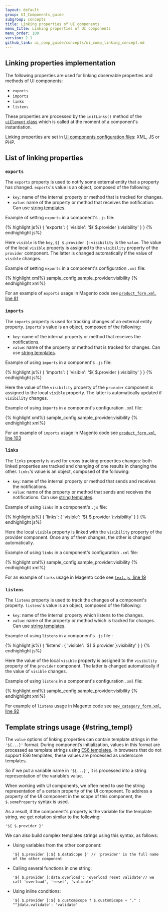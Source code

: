 ```yaml
---
layout: default
group: UI_Components_guide
subgroup: concepts
title: Linking properties of UI components
menu_title: Linking properties of UI components
menu_order: 100
version: 2.1
github_link: ui_comp_guide/concepts/ui_comp_linking_concept.md
---
```


## Linking properties implementation

The following properties are used for linking observable properties and methods of UI components:

- `exports`
- `imports`
- `links` 
- `listens`

These properties are processed by the `initLinks()` method of the [`uiElement` class]({{page.baseurl}}/ui_comp_guide/concepts/ui_comp_uielement_concept.html) which is called at the moment of a component's instantiation.

Linking properties are set in [UI components configuration files]({{page.baseurl}}ui_comp_guide/concepts/ui_comp_config_flow_concept.html): XML, JS or PHP. 

## List of linking properties 

### `exports`

The `exports` property is used to notify some external entity that a property has changed. `exports`'s value is an object, composed of the following:

  - `key`: name of the internal property or method that is tracked for changes.
  - `value`: name of the property or method that receives the notification. Can use [string templates](#string_templ).

Example of setting `exports` in a component's `.js` file:

{% highlight js%}
{
  'exports': {
   'visible': '${ $.provider }:visibility'
  }
}
{% endhighlight js%}

Here `visible` is the `key`, `${ $.provider }:visibility` is the `value`. The value of the local `visible` property is assigned to the `visibility` property of the `provider` component. The latter is changed automatically if the value of `visible` changes.

Example of setting `exports` in a component's configuration `.xml` file:

{% highlight xml%}
<argument name="data" xsi:type="array">
    <item name="config" xsi:type="array">
        <item name="exports" xsi:type="array">
            <item name="visible" xsi:type="string">sample_config.sample_provider:visibility</item>
        </item>
    </item>
</argument>
{% endhighlight xml%}

For an example of `exports` usage in Magento code see [`product_form.xml`, line 81]({{site.mage2100url}}/app/code/Magento/CatalogInventory/view/adminhtml/ui_component/product_form.xml#L81)

### `imports` 
The `imports` property is used for tracking changes of an external entity property. `imports`'s value is an object, composed of the following:

  - `key`: name of the internal property or method that receives the notifications. 
  - `value`: name of the property or method that is tracked for changes. Can use [string templates](#string_templ).

Example of using `imports` in a component's `.js` file:

{% highlight js%}
{
  'imports': {
   'visible': '${ $.provider }:visibility'
  }
}
{% endhighlight js%}

Here the value of the `visibility` property of the `provider` component is assigned to the local `visible` property. The latter is automatically updated if `visibility` changes.

Example of using `imports` in a component's configuration `.xml` file:

{% highlight xml%}
<argument name="data" xsi:type="array">
    <item name="config" xsi:type="array">
        <item name="imports" xsi:type="array">
            <item name="visible" xsi:type="string">sample_config.sample_provider:visibility</item>
        </item>
    </item>
</argument>
{% endhighlight xml%}

For an example of `imports` usage in Magento code see [`product_form.xml`, line 103]({{site.mage2100url}}/app/code/Magento/CatalogInventory/view/adminhtml/ui_component/product_form.xml#L103)

### `links`

The `links` property is used for cross tracking properties changes: both linked properties are tracked and changing of one results in changing the other. `links`'s value is an object, composed of the following:

  - `key`: name of the internal property or method that sends and receives the notifications. 
  - `value`: name of the property or method that sends and receives the notifications. Can use [string templates](#string_templ).

Example of using `links` in a component's `.js` file:

{% highlight js%}
{
  'links': {
   'visible': '${ $.provider }:visibility'
  }
}
{% endhighlight js%}

Here the local `visible` property is linked with the `visibility`  property of the provider component. Once any of them changes, the other is changed automatically.

Example of using `links` in a component's configuration `.xml` file:

{% highlight xml%}
<argument name="data" xsi:type="array">
    <item name="config" xsi:type="array">
        <item name="links" xsi:type="array">
            <item name="visible" xsi:type="string">sample_config.sample_provider:visibility</item>
        </item>
    </item>
</argument>
{% endhighlight xml%}

For an example of `links` usage in Magento code see [`text.js`, line 19]({{site.mage2100url}}app/code/Magento/Ui/view/base/web/js/form/element/text.js#L19)

### `listens`
The `listens` property is used to track the changes of a component's property. `listens`'s value is an object, composed of the following:

  - `key`: name of the internal property which listens to the changes.
  - `value`: name of the property or method which is tracked for changes. Can use [string templates](#string_templ).

Example of using `listens` in a component's `.js` file :

{% highlight js%}
{
  'listens': {
   'visible': '${ $.provider }:visibility'
  }
}
{% endhighlight js%}

Here the value of the local `visible` property is assigned to the `visibility` property of the `provider` component. The latter is changed automatically if the value of `visible` changes.


Example of using `listens` in a component's configuration `.xml` file:

{% highlight xml%}
<argument name="data" xsi:type="array">
    <item name="config" xsi:type="array">
        <item name="listens" xsi:type="array">
            <item name="visible" xsi:type="string">sample_config.sample_provider:visibility</item>
        </item>
    </item>
</argument>
{% endhighlight xml%}

For example of `listens` usage in Magento code see [`new_category_form.xml`, line 92]({{site.mage2100url}}app/code/Magento/Catalog/view/adminhtml/ui_component/new_category_form.xml#L92)

## Template strings usage {#string_templ}

The `value` options of linking properties can contain template strings in the `'${...}'` format. During component’s initialization, values in this format are processed as template strings using [ES6 templates](https://developer.mozilla.org/en/docs/Web/JavaScript/Reference/Template_literals). In browsers that do not support ES6 templates, these values are processed as underscore templates.

So if we put a variable name in `'${...}'`, it is processed into a string representation of the variable’s value.

When working with UI components, we often need to use the string representation of a certain property of the UI component. To address a property of the UI component in the scope of this component, the `$.someProperty` syntax is used.

As a result, if the component's property is the variable for the template string, we get notation similar to the following:

    '${ $.provider }' 

We can also build complex templates strings using this syntax, as follows:

- Using variables from the other component:

    ``` 
    '${ $.provider }:${ $.dataScope }' // 'provider' is the full name of the other component
    ```
- Calling several functions in one string: 

    ```
    '${ $.provider }:data.overload': 'overload reset validate'// we call 'overload', 'reset', 'validate'
    ```

- Using inline conditions:

    ```
    '${ $.provider }:${ $.customScope ? $.customScope + "." : ""}data.validate': 'validate'
    ``` 

